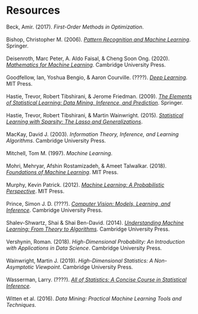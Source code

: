 # Resources

Beck, Amir. (2017). _First-Order Methods in Optimization_.<br><br>
Bishop, Christopher M. (2006). [_Pattern Recognition and Machine Learning_](https://www.microsoft.com/en-us/research/people/cmbishop/?from=http%3A%2F%2Fresearch.microsoft.com%2Fen-us%2Fum%2Fpeople%2Fcmbishop%2Fprml%2Findex.htm). Springer.<br><br>
Deisenroth, Marc Peter, A. Aldo Faisal, & Cheng Soon Ong. (2020). [_Mathematics for Machine Learning_](https://deisenroth.cc/publication/deisenroth-2020/). Cambridge University Press.<br><br>
Goodfellow, Ian, Yoshua Bengio, & Aaron Courville. (????). [_Deep Learning_](https://www.deeplearningbook.org). MIT Press.<br><br>
Hastie, Trevor, Robert Tibshirani, & Jerome Friedman. (2009). [_The Elements of Statistical Learning: Data Mining, Inference, and Prediction_](https://web.stanford.edu/~hastie/ElemStatLearn/). Springer.<br><br>
Hastie, Trevor, Robert Tibshirani, & Martin Wainwright. (2015). [_Statistical Learning with Sparsity: The Lasso and Generalizations_](https://web.stanford.edu/~hastie/StatLearnSparsity/).<br><br>
MacKay, David J. (2003). _Information Theory, Inference, and Learning Algorithms_. Cambridge University Press.<br><br>
Mitchell, Tom M. (1997). _Machine Learning_.<br><br>
Mohri, Mehryar, Afshin Rostamizadeh, & Ameet Talwalkar. (2018). [_Foundations of Machine Learning_](https://cs.nyu.edu/~mohri/mlbook/). MIT Press.<br><br>
Murphy, Kevin Patrick. (2012). [_Machine Learning: A Probabilistic Perspective_](https://www.cs.ubc.ca/~murphyk/MLbook/). MIT Press.<br><br>
Prince, Simon J. D. (????). [_Computer Vision: Models, Learning, and Inference_](http://www.computervisionmodels.com/). Cambridge University Press.<br><br>
Shalev-Shwartz, Shai & Shai Ben-David. (2014). [_Understanding Machine Learning: From Theory to Algorithms_](https://www.cs.huji.ac.il/~shais/UnderstandingMachineLearning/). Cambridge University Press.<br><br>
Vershynin, Roman. (2018). _High-Dimensional Probability: An Introduction with Applications in Data Science_. Cambridge University Press.<br><br>
Wainwright, Martin J. (2019). _High-Dimensional Statistics: A Non-Asymptotic Viewpoint_. Cambridge University Press.<br><br>
Wasserman, Larry. (????). [_All of Statistics: A Concise Course in Statistical Inference_](http://www.stat.cmu.edu/~larry/all-of-statistics/index.html).<br><br>
Witten et al. (2016). _Data Mining: Practical Machine Learning Tools and Techniques_.
